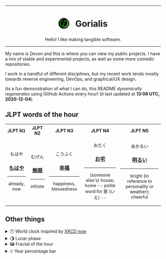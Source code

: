 ***

<h1 align="center">
<sub>
    <img src="readme/resources/avatar.png" height="36">
</sub>
&nbsp;
Gorialis
</h1>
<p align="center">
Hello! I like making tangible software.
</p>

***

My name is Devon and this is where you can view my public projects. I have a mix of stable and experimental projects, as well as some more comedic repositories.

I work in a handful of different disciplines, but my recent work tends mostly towards reverse engineering, DevOps, and graphical/UX design.

As a fun demonstration of what I can do, this README *dynamically regenerates* using GitHub Actions every hour! (it last updated at **13:06 UTC, 2020-12-04**)

<h2>JLPT words of the hour</h2>
<table>
    <tr>
        <th>JLPT N1</th>
        <th>JLPT N2</th>
        <th>JLPT N3</th>
        <th>JLPT N4</th>
        <th>JLPT N5</th>
    </tr>
    <tr>
        <td>
            <p align="center">もはや</p>
            <h3 align="center"><b><a href="https://jisho.org/search/%E3%82%82%E3%81%AF%E3%82%84">もはや</a></b></h3>
            <hr>
            <p align="center">already,<wbr> now</p>
        </td>
        <td>
            <p align="center">むげん</p>
            <h3 align="center"><b><a href="https://jisho.org/search/%E7%84%A1%E9%99%90">無限</a></b></h3>
            <hr>
            <p align="center">infinite</p>
        </td>
        <td>
            <p align="center">こうふく</p>
            <h3 align="center"><b><a href="https://jisho.org/search/%E5%B9%B8%E7%A6%8F">幸福</a></b></h3>
            <hr>
            <p align="center">happiness,<wbr> blessedness</p>
        </td>
        <td>
            <p align="center">おたく</p>
            <h3 align="center"><b><a href="https://jisho.org/search/%E3%81%8A%E5%AE%85">お宅</a></b></h3>
            <hr>
            <p align="center">(someone else's) house;<br> home -- polite word for 家 (いえ) --</p>
        </td>
        <td>
            <p align="center">あかるい</p>
            <h3 align="center"><b><a href="https://jisho.org/search/%E6%98%8E%E3%82%8B%E3%81%84">明るい</a></b></h3>
            <hr>
            <p align="center">bright (in reference to personality or weather);<br> cheerful</p>
        </td>
    </tr>
</table>

<h2>Other things</h2>
<details>
<summary>🕐  World clock inspired by <a href="https://xkcd.com/now">XKCD now</a></summary>

> <img src="generated/now.png" width="512">

</details>
<details>
<summary>🌖 Lunar phase</summary>

The moon is approximately 67.73% through its phase (Waning Gibbous).

</details>
<details>
<summary>&#x1f5bc; Fractal of the hour</summary>

> <img src="generated/fractal.png" width="512">

</details>
<details>
<summary>&#x23f2; Year percentage bar</summary>
<pre><code>2020 [██████████████████▁▁] 92.50%</code></pre>
</details>
